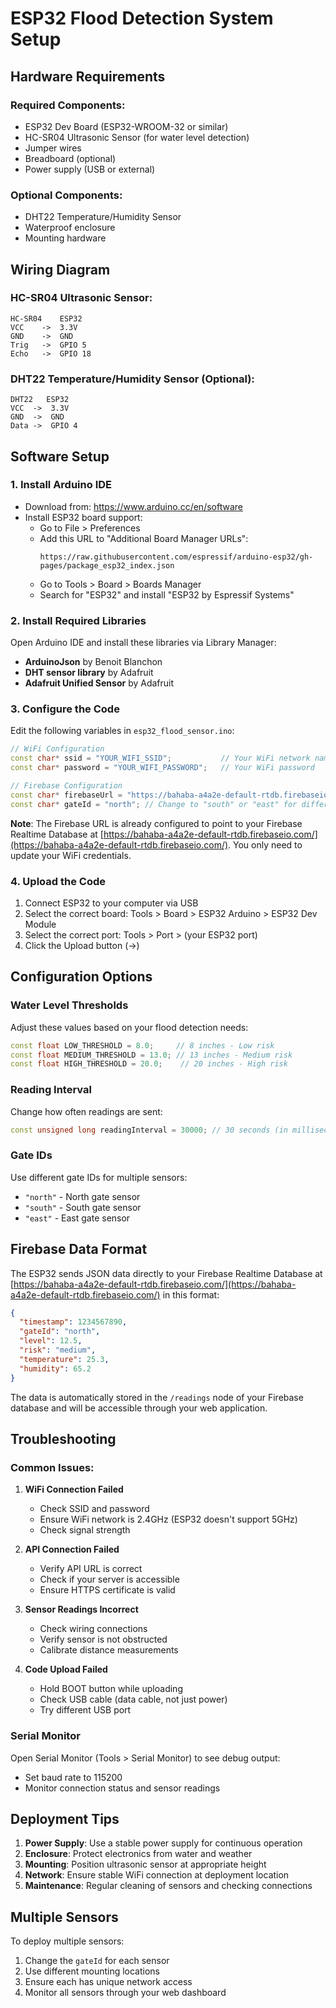# ESP32 Flood Detection System Setup

## Hardware Requirements

### Required Components:
- ESP32 Dev Board (ESP32-WROOM-32 or similar)
- HC-SR04 Ultrasonic Sensor (for water level detection)
- Jumper wires
- Breadboard (optional)
- Power supply (USB or external)

### Optional Components:
- DHT22 Temperature/Humidity Sensor
- Waterproof enclosure
- Mounting hardware

## Wiring Diagram

### HC-SR04 Ultrasonic Sensor:
```
HC-SR04    ESP32
VCC    ->  3.3V
GND    ->  GND
Trig   ->  GPIO 5
Echo   ->  GPIO 18
```

### DHT22 Temperature/Humidity Sensor (Optional):
```
DHT22   ESP32
VCC  ->  3.3V
GND  ->  GND
Data ->  GPIO 4
```

## Software Setup

### 1. Install Arduino IDE
- Download from: https://www.arduino.cc/en/software
- Install ESP32 board support:
  - Go to File > Preferences
  - Add this URL to "Additional Board Manager URLs":
    ```
    https://raw.githubusercontent.com/espressif/arduino-esp32/gh-pages/package_esp32_index.json
    ```
  - Go to Tools > Board > Boards Manager
  - Search for "ESP32" and install "ESP32 by Espressif Systems"

### 2. Install Required Libraries
Open Arduino IDE and install these libraries via Library Manager:
- **ArduinoJson** by Benoit Blanchon
- **DHT sensor library** by Adafruit
- **Adafruit Unified Sensor** by Adafruit

### 3. Configure the Code

Edit the following variables in `esp32_flood_sensor.ino`:

```cpp
// WiFi Configuration
const char* ssid = "YOUR_WIFI_SSID";           // Your WiFi network name
const char* password = "YOUR_WIFI_PASSWORD";   // Your WiFi password

// Firebase Configuration
const char* firebaseUrl = "https://bahaba-a4a2e-default-rtdb.firebaseio.com/readings.json";
const char* gateId = "north"; // Change to "south" or "east" for different gates
```

**Note**: The Firebase URL is already configured to point to your Firebase Realtime Database at [https://bahaba-a4a2e-default-rtdb.firebaseio.com/](https://bahaba-a4a2e-default-rtdb.firebaseio.com/). You only need to update your WiFi credentials.

### 4. Upload the Code
1. Connect ESP32 to your computer via USB
2. Select the correct board: Tools > Board > ESP32 Arduino > ESP32 Dev Module
3. Select the correct port: Tools > Port > (your ESP32 port)
4. Click the Upload button (→)

## Configuration Options

### Water Level Thresholds
Adjust these values based on your flood detection needs:

```cpp
const float LOW_THRESHOLD = 8.0;     // 8 inches - Low risk
const float MEDIUM_THRESHOLD = 13.0; // 13 inches - Medium risk  
const float HIGH_THRESHOLD = 20.0;    // 20 inches - High risk
```

### Reading Interval
Change how often readings are sent:

```cpp
const unsigned long readingInterval = 30000; // 30 seconds (in milliseconds)
```

### Gate IDs
Use different gate IDs for multiple sensors:
- `"north"` - North gate sensor
- `"south"` - South gate sensor  
- `"east"` - East gate sensor

## Firebase Data Format

The ESP32 sends JSON data directly to your Firebase Realtime Database at [https://bahaba-a4a2e-default-rtdb.firebaseio.com/](https://bahaba-a4a2e-default-rtdb.firebaseio.com/) in this format:

```json
{
  "timestamp": 1234567890,
  "gateId": "north",
  "level": 12.5,
  "risk": "medium",
  "temperature": 25.3,
  "humidity": 65.2
}
```

The data is automatically stored in the `/readings` node of your Firebase database and will be accessible through your web application.

## Troubleshooting

### Common Issues:

1. **WiFi Connection Failed**
   - Check SSID and password
   - Ensure WiFi network is 2.4GHz (ESP32 doesn't support 5GHz)
   - Check signal strength

2. **API Connection Failed**
   - Verify API URL is correct
   - Check if your server is accessible
   - Ensure HTTPS certificate is valid

3. **Sensor Readings Incorrect**
   - Check wiring connections
   - Verify sensor is not obstructed
   - Calibrate distance measurements

4. **Code Upload Failed**
   - Hold BOOT button while uploading
   - Check USB cable (data cable, not just power)
   - Try different USB port

### Serial Monitor
Open Serial Monitor (Tools > Serial Monitor) to see debug output:
- Set baud rate to 115200
- Monitor connection status and sensor readings

## Deployment Tips

1. **Power Supply**: Use a stable power supply for continuous operation
2. **Enclosure**: Protect electronics from water and weather
3. **Mounting**: Position ultrasonic sensor at appropriate height
4. **Network**: Ensure stable WiFi connection at deployment location
5. **Maintenance**: Regular cleaning of sensors and checking connections

## Multiple Sensors

To deploy multiple sensors:
1. Change the `gateId` for each sensor
2. Use different mounting locations
3. Ensure each has unique network access
4. Monitor all sensors through your web dashboard
